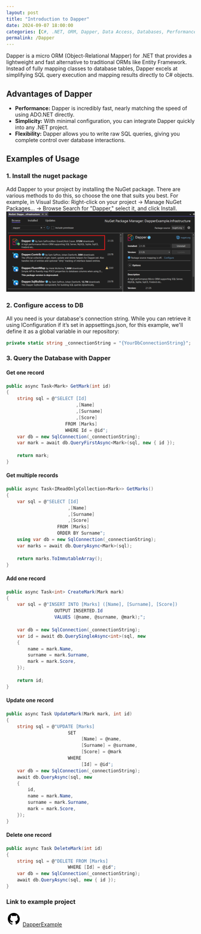 ```yaml
---
layout: post
title: "Introduction to Dapper"
date: 2024-09-07 18:00:00
categories: [C#, .NET, ORM, Dapper, Data Access, Databases, Performance]
permalink: /Dapper
---
```


Dapper is a micro ORM (Object-Relational Mapper) for .NET that provides a lightweight and fast alternative to traditional ORMs like Entity Framework. Instead of fully mapping classes to database tables, Dapper excels at simplifying SQL query execution and mapping results directly to C# objects.

## **Advantages of Dapper**

- **Performance:** Dapper is incredibly fast, nearly matching the speed of using ADO.NET directly.
- **Simplicity:** With minimal configuration, you can integrate Dapper quickly into any .NET project.
- **Flexibility:** Dapper allows you to write raw SQL queries, giving you complete control over database interactions.

## **Examples of Usage**

### **1. Install the nuget package**

Add Dapper to your project by installing the NuGet package. There are various methods to do this, so choose the one that suits you best.
For example, in Visual Studio: Right-click on your project -> Manage NuGet Packages... -> Browse
Search for "Dapper," select it, and click Install.
![Alt text](/assets/img/posts/dapper-install.png)

### **2. Configure access to DB**

All you need is your database's connection string.
While you can retrieve it using IConfiguration if it’s set in appsettings.json, for this example, we'll define it as a global variable in our repository:
```c#
private static string _connectionString = "{YourDbConnectionString}";
```

### **3. Query the Database with Dapper**
#### **Get one record**  
```c#
public async Task<Mark> GetMark(int id)
{
    string sql = @"SELECT [Id]
                          ,[Name]
                          ,[Surname]
                          ,[Score]
                      FROM [Marks] 
                      WHERE Id = @id";
    var db = new SqlConnection(_connectionString);
    var mark = await db.QueryFirstAsync<Mark>(sql, new { id });

    return mark;
}
```

#### **Get multiple records**
```c#
public async Task<IReadOnlyCollection<Mark>> GetMarks()
{
    var sql = @"SELECT [Id]
                       ,[Name]
                       ,[Surname]
                       ,[Score]
                   FROM [Marks] 
                   ORDER BY Surname";
    using var db = new SqlConnection(_connectionString);
    var marks = await db.QueryAsync<Mark>(sql);

    return marks.ToImmutableArray();
}
```

#### **Add one record**
```c#
public async Task<int> CreateMark(Mark mark)
{
    var sql = @"INSERT INTO [Marks] ([Name], [Surname], [Score])
                  OUTPUT INSERTED.Id
                  VALUES (@name, @surname, @mark);";

    var db = new SqlConnection(_connectionString);
    var id = await db.QuerySingleAsync<int>(sql, new
    {
        name = mark.Name,
        surname = mark.Surname,
        mark = mark.Score,
    });

    return id;
}
```

#### **Update one record**
```c#
public async Task UpdateMark(Mark mark, int id)
{
    string sql = @"UPDATE [Marks] 
                       SET
                            [Name] = @name, 
                            [Surname] = @surname, 
                            [Score] = @mark 
                       WHERE 
                            [Id] = @id";
    var db = new SqlConnection(_connectionString);
    await db.QueryAsync(sql, new
    {
        id,
        name = mark.Name,
        surname = mark.Surname,
        mark = mark.Score,
    });
}
```

#### **Delete one record**
```c#
public async Task DeleteMark(int id)
{
    string sql = @"DELETE FROM [Marks]       
                       WHERE [Id] = @id";
    var db = new SqlConnection(_connectionString);
    await db.QueryAsync(sql, new { id });
}
```

### Link to example project
[![GitHub](/assets/icons/icons8-github.svg)](https://github.com/jdaniel1987/DapperExample) [DapperExample](https://github.com/jdaniel1987/DapperExample)
